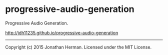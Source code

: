 # progressive-audio-generation
Progressive Audio Generation.

http://jdh11235.github.io/progressive-audio-generation

___

Copyright (c) 2015 Jonathan Herman. Licensed under the MIT License.
